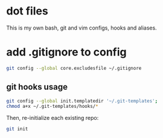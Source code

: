 # dot files
This is my own bash, git and vim configs, hooks and aliases.

# add .gitignore to config
```bash
git config --global core.excludesfile ~/.gitignore
```

## git hooks usage
```bash
git config --global init.templatedir '~/.git-templates';
chmod a+x ~/.git-templates/hooks/*
```

Then, re-initialize each existing repo:
```bash
git init
```